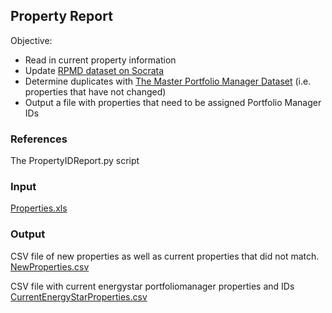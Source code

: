 ## Property Report

Objective:
- Read in current property information
- Update [RPMD dataset on Socrata](https://noaa-ocao.data.socrata.com/d/8wgy-ye8p)
- Determine duplicates with [The Master Portfolio Manager Dataset](https://noaa-ocao.data.socrata.com/d/phzv-979t) (i.e. properties that have not changed)
- Output a file with properties that need to be assigned Portfolio Manager IDs

### References
The PropertyIDReport.py script

### Input
[Properties.xls](Properties.xls)

### Output
CSV file of new properties as well as current properties that did not match.
[NewProperties.csv](NewProperties.csv)

CSV file with current energystar portfoliomanager properties and IDs
[CurrentEnergyStarProperties.csv](CurrentEnergyStarProperties.csv)
